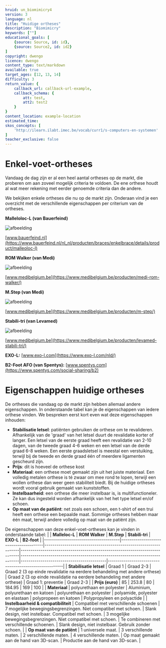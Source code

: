```yaml
---
hruid: un_biomimicry4
version: 3
language: nl
title: "Huidige ortheses"
description: "Biomimicry"
keywords: [""]
educational_goals: [
    {source: Source, id: id}, 
    {source: Source2, id: id2}
]
copyright: dwengo
licence: dwengo
content_type: text/markdown
available: true
target_ages: [12, 13, 14]
difficulty: 3
return_value: {
    callback_url: callback-url-example,
    callback_schema: {
        att: test,
        att2: test2
    }
}
content_location: example-location
estimated_time: 
skos_concepts: [
    'http://ilearn.ilabt.imec.be/vocab/curr1/s-computers-en-systemen'
]
teacher_exclusive: false
---
```


# Enkel-voet-ortheses
Vandaag de dag zijn er al een heel aantal ortheses op de markt, die proberen om aan zoveel mogelijk criteria te voldoen. De ene orthese houdt al wat meer rekening met eerder genoemde criteria dan de andere. 

We bekijken enkele ortheses die nu op de markt zijn. Onderaan vind je een overzicht met de verschillende eigenschappen per criterium van de ortheses.

**Malleloloc-L (van Bauerfeind)**

![](embed/malleloc2.jpg "afbeelding")

[www.bauerfeind.nl](https://www.bauerfeind.nl/nl_nl/producten/braces/enkelbrace/details/product/malleoloc-l)

**ROM Walker (van Medi)**

![](embed/romwalker.jpeg "afbeelding")

[www.medibelgium.be](https://www.medibelgium.be/producten/medi-rom-walker/)

**M.Step (van Medi)**

![](embed/mstep.jpeg "afbeelding")

[www.medibelgium.be](https://www.medibelgium.be/producten/m-step/)

**Stabili-tri (van Levamed)**

![](embed/stabilitri.jpeg "afbeelding")

[www.medibelgium.be](https://www.medibelgium.be/producten/levamed-stabili-tri/)

**EXO-L:**
[www.exo-l.com](https://www.exo-l.com/nld/)

**B2-Foot AFO (van Spentys):**
[www.spentys.com](https://www.spentys.com/social-sharing/b2)



# Eigenschappen huidige ortheses
De ortheses die vandaag op de markt zijn hebben allemaal andere eigenschappen. In onderstaande tabel kan je de eigenschappen van iedere orthese vinden. We bespreken eerst kort even wat deze eigenschappen inhouden:
* **Stabilisatie letsel**: patiënten gebruiken de orthese om te revalideren. Afhankelijk van de 'graad' van het letsel duurt de revalidatie korter of langer. Een letsel van de eerste graad heeft een revalidatie van 2-10 dagen, van de tweede graad 4-6 weken en een letsel van de derde graad 6-8 weken. Een eerste graadsletsel is meestal een verstuiking, terwijl bij de tweede en derde graad één of meerdere ligamenten gescheurd zijn.
* **Prijs**: dit is hoeveel de orthese kost
* **Materiaal**: een orthese moet gemaakt zijn uit het juiste materiaal. Een volledig metalen orthese is té zwaar om mee rond te lopen, terwijl een wollen orthese dan weer geen stabiliteit biedt. Bij de huidige ortheses wordt vooral gebruik gemaakt van kunststoffen.
* **Instelbaarheid**: een orthese die meer instelbaar is, is multifunctioneler. Ze kan dus ingesteld worden afhankelijk van het het type letsel en/of schoen.
* **Op maat van de patiënt**: net zoals een schoen, een t-shirt of een trui heeft een orthese een bepaalde maat. Sommige ortheses hebben maar één maat, terwijl andere volledig op maat van de patiënt zijn. 


De eigenschappen van deze enkel-voet-ortheses kan je vinden in onderstaande tabel: 
|                                      | **Malleloc-L**                        | **ROM Walker**                                                  | **M.Step**                                                                  | **Stabili-tri**                                                             | **EXO-L**                                 | **B2-foot**                                           |
|--------------------------------------|---------------------------------------|-----------------------------------------------------------------|-----------------------------------------------------------------------------|-----------------------------------------------------------------------------|-------------------------------------------|-------------------------------------------------------|
| **Stabilisatie letsel**              | Graad 1                               | Graad 2-3                                                       | Graad 2 (3 op einde revalidatie na  eerdere behandeling met andere orthese) | Graad 2 (3 op einde revalidatie na  eerdere behandeling met andere orthese) | Graad 1: preventie                        | Graad 2-3                                             |
| **Prijs (euro)**                     | 85                                    | 253.8                                                           | 80                                                                          | 184.95                                                                      | 169                                       | 100                                                   |
| **Materiaal**                        | polyurethaan en polyester                       | Aluminium, polyurethaan en katoen                                         | polyurethaan en polyester                                                             | polyamide, polyester en elastaan                                                   | polypropeen en katoen                              | Polypropyleen en polyactide                                  |
| **Instelbaarheid & compatibiliteit** | Compatibel met verschillende schoenen | 7 mogelijke bewegingsbegrenzingen.  Niet compatibel met schoen. | Slank design, niet instelbaar. Compatibel met schoen.                       | 3 mogelijke bewegingsbegrenzingen.  Niet compatibel met schoen.             | Te combineren met verschillende schoenen. | Slank design, niet instelbaar. Gebruik zonder schoen. |
| **Op maat van de patiënt**           | 1 universele maat.                    | 3 verschillende maten.                                          | 2 verschillende maten.                                                      | 4 verschillende maten.                                                      | Op maat gemaakt aan de hand van 3D-scan.  | Productie aan de hand van 3D-scan.                    |
